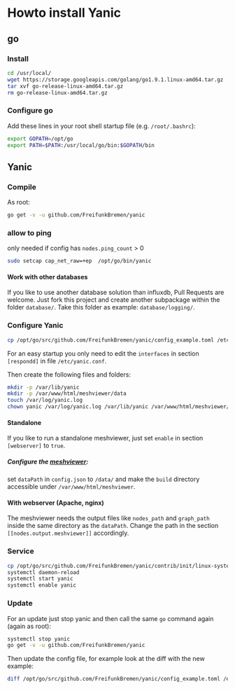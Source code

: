 # Howto install Yanic

## go

### Install
```sh
cd /usr/local/
wget https://storage.googleapis.com/golang/go1.9.1.linux-amd64.tar.gz -O go-release-linux-amd64.tar.gz
tar xvf go-release-linux-amd64.tar.gz
rm go-release-linux-amd64.tar.gz
```

### Configure go
Add these lines in your root shell startup file (e.g. `/root/.bashrc`):
```sh
export GOPATH=/opt/go
export PATH=$PATH:/usr/local/go/bin:$GOPATH/bin
```

## Yanic

### Compile
As root:
```sh
go get -v -u github.com/FreifunkBremen/yanic
```

### allow to ping
only needed if config has `nodes.ping_count` > 0
```sh
sudo setcap cap_net_raw=+ep  /opt/go/bin/yanic
```

#### Work with other databases
If you like to use another database solution than influxdb, Pull Requests are
welcome. Just fork this project and create another subpackage within the folder
`database/`. Take this folder as example: `database/logging/`.

### Configure Yanic
```sh
cp /opt/go/src/github.com/FreifunkBremen/yanic/config_example.toml /etc/yanic.conf
```
For an easy startup you only need to edit the `interfaces` in section
`[respondd]` in file `/etc/yanic.conf`.  

Then create the following files and folders:
```sh
mkdir -p /var/lib/yanic
mkdir -p /var/www/html/meshviewer/data
touch /var/log/yanic.log
chown yanic /var/log/yanic.log /var/lib/yanic /var/www/html/meshviewer/data
```

#### Standalone
If you like to run a standalone meshviewer, just set `enable` in section
`[webserver]` to `true`.

##### Configure the [meshviewer](https://github.com/ffrgb/meshviewer):
set `dataPath` in `config.json` to `/data/` and make the `build` directory
accessible under `/var/www/html/meshviewer`.

#### With webserver (Apache, nginx)
The meshviewer needs the output files like `nodes_path` and `graph_path` inside
the same directory as the `dataPath`. Change the path in the section
`[[nodes.output.meshviewer]]` accordingly.

### Service
```sh
cp /opt/go/src/github.com/FreifunkBremen/yanic/contrib/init/linux-systemd/yanic.service /lib/systemd/system/yanic.service
systemctl daemon-reload
systemctl start yanic
systemctl enable yanic
```

### Update
For an update just stop yanic and then call the same `go` command again (again as root):
```sh
systemctl stop yanic
go get -v -u github.com/FreifunkBremen/yanic
```
Then update the config file, for example look at the diff with the new example:
```sh
diff /opt/go/src/github.com/FreifunkBremen/yanic/config_example.toml /etc/yanic.conf
```
